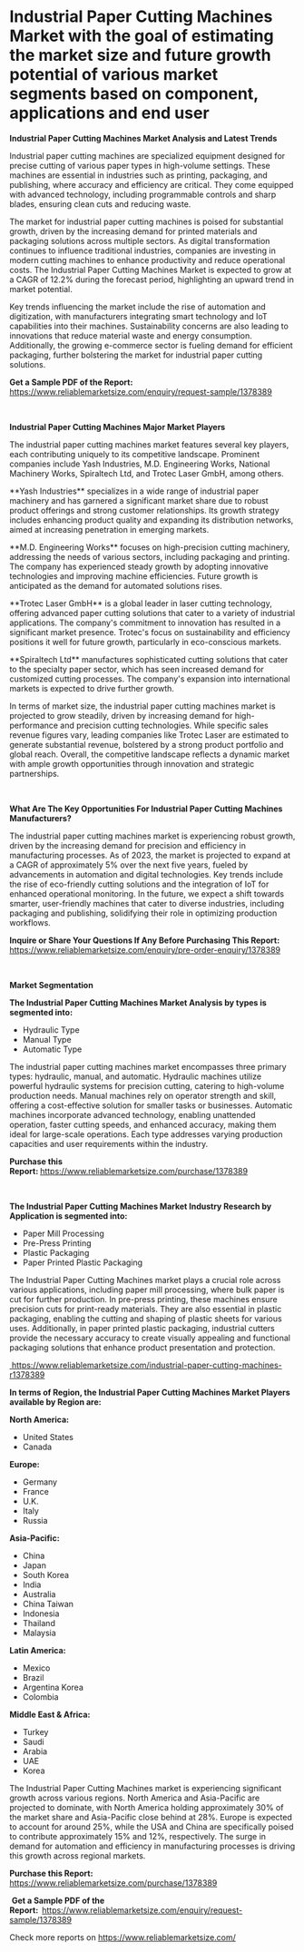 <p><h1>Industrial Paper Cutting Machines Market with the goal of estimating the market size and future growth potential of various market segments based on component, applications and end user</h1></p><p><strong>Industrial Paper Cutting Machines Market Analysis and Latest Trends</strong></p>
<p><p>Industrial paper cutting machines are specialized equipment designed for precise cutting of various paper types in high-volume settings. These machines are essential in industries such as printing, packaging, and publishing, where accuracy and efficiency are critical. They come equipped with advanced technology, including programmable controls and sharp blades, ensuring clean cuts and reducing waste.</p><p>The market for industrial paper cutting machines is poised for substantial growth, driven by the increasing demand for printed materials and packaging solutions across multiple sectors. As digital transformation continues to influence traditional industries, companies are investing in modern cutting machines to enhance productivity and reduce operational costs. The Industrial Paper Cutting Machines Market is expected to grow at a CAGR of 12.2% during the forecast period, highlighting an upward trend in market potential.</p><p>Key trends influencing the market include the rise of automation and digitization, with manufacturers integrating smart technology and IoT capabilities into their machines. Sustainability concerns are also leading to innovations that reduce material waste and energy consumption. Additionally, the growing e-commerce sector is fueling demand for efficient packaging, further bolstering the market for industrial paper cutting solutions.</p></p>
<p><strong>Get a Sample PDF of the Report:&nbsp;</strong> <a href="https://www.reliablemarketsize.com/enquiry/request-sample/1378389?utm_campaign=2442&utm_medium=2&utm_source=Github&utm_content=ia&utm_term=08042025&utm_id=industrial-paper-cutting-machines">https://www.reliablemarketsize.com/enquiry/request-sample/1378389</a></p>
<p>&nbsp;</p>
<p><strong>Industrial Paper Cutting Machines Major Market Players</strong></p>
<p><p>The industrial paper cutting machines market features several key players, each contributing uniquely to its competitive landscape. Prominent companies include Yash Industries, M.D. Engineering Works, National Machinery Works, Spiraltech Ltd, and Trotec Laser GmbH, among others.</p><p>**Yash Industries** specializes in a wide range of industrial paper machinery and has garnered a significant market share due to robust product offerings and strong customer relationships. Its growth strategy includes enhancing product quality and expanding its distribution networks, aimed at increasing penetration in emerging markets.</p><p>**M.D. Engineering Works** focuses on high-precision cutting machinery, addressing the needs of various sectors, including packaging and printing. The company has experienced steady growth by adopting innovative technologies and improving machine efficiencies. Future growth is anticipated as the demand for automated solutions rises.</p><p>**Trotec Laser GmbH** is a global leader in laser cutting technology, offering advanced paper cutting solutions that cater to a variety of industrial applications. The company's commitment to innovation has resulted in a significant market presence. Trotec's focus on sustainability and efficiency positions it well for future growth, particularly in eco-conscious markets.</p><p>**Spiraltech Ltd** manufactures sophisticated cutting solutions that cater to the specialty paper sector, which has seen increased demand for customized cutting processes. The company's expansion into international markets is expected to drive further growth.</p><p>In terms of market size, the industrial paper cutting machines market is projected to grow steadily, driven by increasing demand for high-performance and precision cutting technologies. While specific sales revenue figures vary, leading companies like Trotec Laser are estimated to generate substantial revenue, bolstered by a strong product portfolio and global reach. Overall, the competitive landscape reflects a dynamic market with ample growth opportunities through innovation and strategic partnerships.</p></p>
<p>&nbsp;</p>
<p><strong>What Are The Key Opportunities For Industrial Paper Cutting Machines Manufacturers?</strong></p>
<p><p>The industrial paper cutting machines market is experiencing robust growth, driven by the increasing demand for precision and efficiency in manufacturing processes. As of 2023, the market is projected to expand at a CAGR of approximately 5% over the next five years, fueled by advancements in automation and digital technologies. Key trends include the rise of eco-friendly cutting solutions and the integration of IoT for enhanced operational monitoring. In the future, we expect a shift towards smarter, user-friendly machines that cater to diverse industries, including packaging and publishing, solidifying their role in optimizing production workflows.</p></p>
<p><strong>Inquire or Share Your Questions If Any Before Purchasing This Report:</strong> <a href="https://www.reliablemarketsize.com/enquiry/pre-order-enquiry/1378389?utm_campaign=2442&utm_medium=2&utm_source=Github&utm_content=ia&utm_term=08042025&utm_id=industrial-paper-cutting-machines">https://www.reliablemarketsize.com/enquiry/pre-order-enquiry/1378389</a></p>
<p>&nbsp;</p>
<p><strong>Market Segmentation</strong></p>
<p><strong>The Industrial Paper Cutting Machines Market Analysis by types is segmented into:</strong></p>
<p><ul><li>Hydraulic Type</li><li>Manual Type</li><li>Automatic Type</li></ul></p>
<p><p>The industrial paper cutting machines market encompasses three primary types: hydraulic, manual, and automatic. Hydraulic machines utilize powerful hydraulic systems for precision cutting, catering to high-volume production needs. Manual machines rely on operator strength and skill, offering a cost-effective solution for smaller tasks or businesses. Automatic machines incorporate advanced technology, enabling unattended operation, faster cutting speeds, and enhanced accuracy, making them ideal for large-scale operations. Each type addresses varying production capacities and user requirements within the industry.</p></p>
<p><strong>Purchase this Report:&nbsp;</strong><a href="https://www.reliablemarketsize.com/purchase/1378389?utm_campaign=2442&utm_medium=2&utm_source=Github&utm_content=ia&utm_term=08042025&utm_id=industrial-paper-cutting-machines">https://www.reliablemarketsize.com/purchase/1378389</a></p>
<p>&nbsp;</p>
<p><strong>The Industrial Paper Cutting Machines Market Industry Research by Application is segmented into:</strong></p>
<p><ul><li>Paper Mill Processing</li><li>Pre-Press Printing</li><li>Plastic Packaging</li><li>Paper Printed Plastic Packaging</li></ul></p>
<p><p>The Industrial Paper Cutting Machines market plays a crucial role across various applications, including paper mill processing, where bulk paper is cut for further production. In pre-press printing, these machines ensure precision cuts for print-ready materials. They are also essential in plastic packaging, enabling the cutting and shaping of plastic sheets for various uses. Additionally, in paper printed plastic packaging, industrial cutters provide the necessary accuracy to create visually appealing and functional packaging solutions that enhance product presentation and protection.</p></p>
<p><a href="https://www.reliablemarketsize.com/industrial-paper-cutting-machines-r1378389?utm_campaign=2442&utm_medium=2&utm_source=Github&utm_content=ia&utm_term=08042025&utm_id=industrial-paper-cutting-machines">&nbsp;https://www.reliablemarketsize.com/industrial-paper-cutting-machines-r1378389</a></p>
<p><strong>In terms of Region, the Industrial Paper Cutting Machines Market Players available by Region are:</strong></p>
<p>
    <p> <strong> North America: </strong>
        <ul>
            <li>United States</li>
            <li>Canada</li>
        </ul>
        </p> 
    <p> <strong> Europe: </strong>
        <ul>
            <li>Germany</li>
            <li>France</li>
            <li>U.K.</li>
            <li>Italy</li>
            <li>Russia</li>
        </ul>
        </p> 
    <p> <strong> Asia-Pacific: </strong>
        <ul>
            <li>China</li>
            <li>Japan</li>
            <li>South Korea</li>
            <li>India</li>
            <li>Australia</li>
            <li>China Taiwan</li>
            <li>Indonesia</li>
            <li>Thailand</li>
            <li>Malaysia</li>
        </ul>
        </p> 
    <p> <strong> Latin America: </strong>
        <ul>
            <li>Mexico</li>
            <li>Brazil</li>
            <li>Argentina Korea</li>
            <li>Colombia</li>
        </ul>
        </p> 
    <p> <strong> Middle East & Africa: </strong>
        <ul>
            <li>Turkey</li>
            <li>Saudi</li>
            <li>Arabia</li>
            <li>UAE</li>
            <li>Korea</li>
        </ul>
    </p>
    </p>
<p><p>The Industrial Paper Cutting Machines market is experiencing significant growth across various regions. North America and Asia-Pacific are projected to dominate, with North America holding approximately 30% of the market share and Asia-Pacific close behind at 28%. Europe is expected to account for around 25%, while the USA and China are specifically poised to contribute approximately 15% and 12%, respectively. The surge in demand for automation and efficiency in manufacturing processes is driving this growth across regional markets.</p></p>
<p><strong>Purchase this Report: </strong><a href="https://www.reliablemarketsize.com/purchase/1378389?utm_campaign=2442&utm_medium=2&utm_source=Github&utm_content=ia&utm_term=08042025&utm_id=industrial-paper-cutting-machines">https://www.reliablemarketsize.com/purchase/1378389</a></p>
<p>&nbsp;<strong>Get a Sample PDF of the Report:&nbsp;&nbsp;</strong><a href="https://www.reliablemarketsize.com/enquiry/request-sample/1378389?utm_campaign=2442&utm_medium=2&utm_source=Github&utm_content=ia&utm_term=08042025&utm_id=industrial-paper-cutting-machines">https://www.reliablemarketsize.com/enquiry/request-sample/1378389</a></p>
<p><strong></strong></p>
<p>Check more reports on <a href="https://www.reliablemarketsize.com/?utm_campaign=2442&utm_medium=2&utm_source=Github&utm_content=ia&utm_term=08042025&utm_id=industrial-paper-cutting-machines">https://www.reliablemarketsize.com/</a></p>